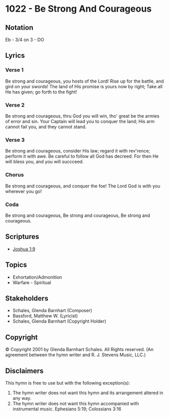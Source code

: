 # 1022 - Be Strong And Courageous

## Notation

Eb - 3/4 on 3 - DO

## Lyrics

### Verse 1

Be strong and courageous, you hosts of the Lord! Rise up for the battle, and gird on your swords! The land of His promise is yours now by right; Take all He has given; go forth to the fight!

### Verse 2

Be strong and courageous, thru God you will win, tho' great be the armies of error and sin. Your Captain will lead you to conquer the land; His arm cannot fail you, and they cannot stand.

### Verse 3

Be strong and courageous, consider His law; regard it with rev'rence; perform it with awe. Be careful to follow all God has decreed. For then He will bless you, and you will succceed.

### Chorus

Be strong and courageous, and conquer the foe! The Lord God is with you wherever you go!

### Coda

Be strong and courageous, Be strong and courageous, Be strong and courageous.


## Scriptures

- [Joshua 1:9](https://www.biblegateway.com/passage/?search=Joshua%201%3A9)

## Topics

- Exhortation/Admonition
- Warfare - Spiritual

## Stakeholders

- Schales, Glenda Barnhart (Composer)
- Bassford, Matthew W. (Lyricist)
- Schales, Glenda Barnhart (Copyright Holder)

## Copyright

© Copyright 2001 by Glenda Barnhart Schales. All Rights reserved.
(An agreement between the hymn writer and R. J. Stevens Music, LLC.)

## Disclaimers

This hymn is free to use but with the following exception(s):
1. The hymn writer does not want this hymn and its arrangement altered in any way.
2. The hymn writer does not want this hymn accompanied with instrumental music.
Ephesians 5:19; Colossians 3:16

